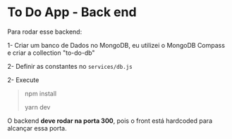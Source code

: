 # To Do App - Back end

Para rodar esse backend:

1- Criar um banco de Dados no MongoDB, eu utilizei o MongoDB Compass e criar a collection "to-do-db"

2- Definir as constantes no `services/db.js`

2- Execute

> npm install
>
> yarn dev

O backend **deve rodar na porta 300**, pois o front está hardcoded para alcançar essa porta.

